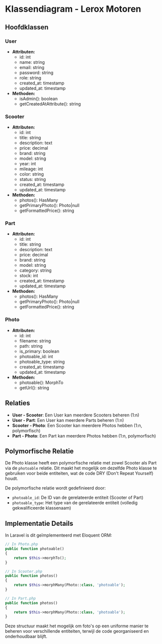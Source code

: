 # Klassendiagram - Lerox Motoren

## Hoofdklassen

### User
- **Attributen:**
  - id: int
  - name: string
  - email: string
  - password: string
  - role: string
  - created_at: timestamp
  - updated_at: timestamp
- **Methoden:**
  - isAdmin(): boolean
  - getCreatedAtAttribute(): string

### Scooter
- **Attributen:**
  - id: int
  - title: string
  - description: text
  - price: decimal
  - brand: string
  - model: string
  - year: int
  - mileage: int
  - color: string
  - status: string
  - created_at: timestamp
  - updated_at: timestamp
- **Methoden:**
  - photos(): HasMany
  - getPrimaryPhoto(): Photo|null
  - getFormattedPrice(): string

### Part
- **Attributen:**
  - id: int
  - title: string
  - description: text
  - price: decimal
  - brand: string
  - model: string
  - category: string
  - stock: int
  - created_at: timestamp
  - updated_at: timestamp
- **Methoden:**
  - photos(): HasMany
  - getPrimaryPhoto(): Photo|null
  - getFormattedPrice(): string

### Photo
- **Attributen:**
  - id: int
  - filename: string
  - path: string
  - is_primary: boolean
  - photoable_id: int
  - photoable_type: string
  - created_at: timestamp
  - updated_at: timestamp
- **Methoden:**
  - photoable(): MorphTo
  - getUrl(): string

## Relaties

- **User - Scooter**: Een User kan meerdere Scooters beheren (1:n)
- **User - Part**: Een User kan meerdere Parts beheren (1:n)
- **Scooter - Photo**: Een Scooter kan meerdere Photos hebben (1:n, polymorfisch)
- **Part - Photo**: Een Part kan meerdere Photos hebben (1:n, polymorfisch)

## Polymorfische Relatie

De Photo klasse heeft een polymorfische relatie met zowel Scooter als Part via de `photoable` relatie. Dit maakt het mogelijk om dezelfde Photo klasse te gebruiken voor beide entiteiten, wat de code DRY (Don't Repeat Yourself) houdt.

De polymorfische relatie wordt gedefinieerd door:
- `photoable_id`: De ID van de gerelateerde entiteit (Scooter of Part)
- `photoable_type`: Het type van de gerelateerde entiteit (volledig gekwalificeerde klassenaam)

## Implementatie Details

In Laravel is dit geïmplementeerd met Eloquent ORM:

```php
// In Photo.php
public function photoable()
{
    return $this->morphTo();
}

// In Scooter.php
public function photos()
{
    return $this->morphMany(Photo::class, 'photoable');
}

// In Part.php
public function photos()
{
    return $this->morphMany(Photo::class, 'photoable');
}
```

Deze structuur maakt het mogelijk om foto's op een uniforme manier te beheren voor verschillende entiteiten, terwijl de code georganiseerd en onderhoudbaar blijft.
